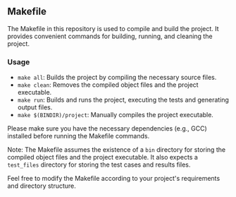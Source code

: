 ## Makefile

The Makefile in this repository is used to compile and build the project. It provides convenient commands for building, running, and cleaning the project.

### Usage

- `make all`: Builds the project by compiling the necessary source files.
- `make clean`: Removes the compiled object files and the project executable.
- `make run`: Builds and runs the project, executing the tests and generating output files.
- `make $(BINDIR)/project`: Manually compiles the project executable.

Please make sure you have the necessary dependencies (e.g., GCC) installed before running the Makefile commands.

Note: The Makefile assumes the existence of a `bin` directory for storing the compiled object files and the project executable. It also expects a `test_files` directory for storing the test cases and results files.

Feel free to modify the Makefile according to your project's requirements and directory structure.
